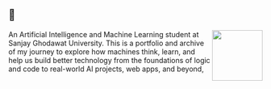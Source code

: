 
## 👋 
[<img src="https://www.kindpng.com/picc/m/587-5879917_image-of-sleepy-todoroki-pin-badge-sleepy-todoroki.png" align="right" width="100">](https://github.com/snoozescript)
An Artificial Intelligence and Machine Learning student at Sanjay Ghodawat University. This is a portfolio and archive of my journey to explore how machines think, learn, and help us build better technology from the foundations of logic and code to real-world AI projects, web apps, and beyond,

<!-- 
## 📬 Connect with Me
- **💼 LinkedIn** – https://www.linkedin.com/in/aadilinamdar27/
- **🌐 Portfolio** – https://aadil.dev/ *(update if needed)*
- **📄 Resume** – [Resume PDF](https://aadil.dev/resume.pdf)
- **✉️ Email** – aadil@example.com
- 🚀 Always open to internships, collaborations, and building cool stuff together

## 💻 Tech Stack
<div style="display: flex; flex-wrap: wrap;">
  <a href="https://github.com/aadil-inamdar" alt="Aadil's GitHub Stats" style="margin: 5px;">
    <img height="200em" src="https://github-readme-stats.vercel.app/api?username=aadil-inamdar&count_private=true&show_icons=true&hide_border=false&border_color=fff&border_radius=5&bg_color=222222&title_color=ebedf0&icon_color=2f96c0&text_color=d8c787" />
  </a>
  <a href="https://github.com/aadil-inamdar" alt="Top Languages" style="margin: 5px;">
    <img height="200em" src="https://github-readme-stats.vercel.app/api/top-langs/?username=aadil-inamdar&layout=compact&langs_count=10&border_color=fff&border_radius=5&bg_color=222222&title_color=ebedf0&text_color=D8C787" />
  </a>
</div>


-->
